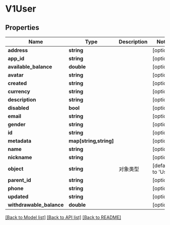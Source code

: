 # V1User

## Properties
Name | Type | Description | Notes
------------ | ------------- | ------------- | -------------
**address** | **string** |  | [optional] 
**app_id** | **string** |  | [optional] 
**available_balance** | **double** |  | [optional] 
**avatar** | **string** |  | [optional] 
**created** | **string** |  | [optional] 
**currency** | **string** |  | [optional] 
**description** | **string** |  | [optional] 
**disabled** | **bool** |  | [optional] 
**email** | **string** |  | [optional] 
**gender** | **string** |  | [optional] 
**id** | **string** |  | [optional] 
**metadata** | **map[string,string]** |  | [optional] 
**name** | **string** |  | [optional] 
**nickname** | **string** |  | [optional] 
**object** | **string** | 对象类型 | [default to 'User']
**parent_id** | **string** |  | [optional] 
**phone** | **string** |  | [optional] 
**updated** | **string** |  | [optional] 
**withdrawable_balance** | **double** |  | [optional] 

[[Back to Model list]](../README.md#documentation-for-models) [[Back to API list]](../README.md#documentation-for-api-endpoints) [[Back to README]](../README.md)


